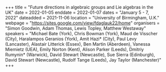 +++
title = "Future directions in algebraic groups and Lie algebras in the UK"
date = 2022-01-05
enddate = 2022-01-07
dates = "January 5 - 7, 2022"
dateadded = 2021-11-06
location = "University of Birmingham, U.K."
webpage = "https://sites.google.com/view/fdaglauk22/home"
organisers = "Simon Goodwin, Adam Thomas, Lewis Topley, Matthew Westaway"
speakers = "Michael Bate (York), Chris Bowman (York), Maud de Visscher (City), Haralampos Geranios (York), Amit Hazi* (City), Paul Levy (Lancaster), Alastair Litterick (Essex), Ben Martin (Aberdeen), Vanessa Miemietz (UEA), Emily Norton (Kent), Alison Parker (Leeds), Dmitriy Rumynin* (Warwick), David Stewart (Newcastle), Sue Sierra (Edinburgh), David Stewart (Newcastle), Rudolf Tange (Leeds), Jay Taylor (Manchester)"
+++
